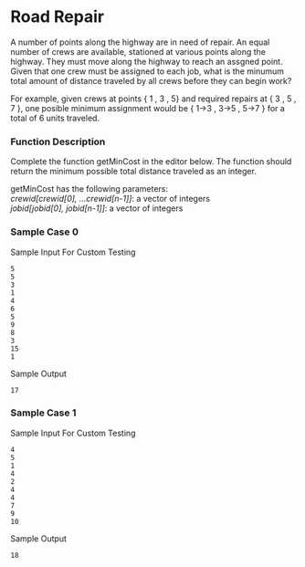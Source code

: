 # Road Repair

A number of points along the highway are in need of repair.
An equal number of crews are available, stationed at various points along the highway.
They must move along the highway to reach an assgned point.
Given that one crew must be assigned to each job, 
what is the minumum total amount of distance traveled by all crews before they can begin work?

For example, given crews at points { 1 , 3 , 5} and required repairs at { 3 , 5 , 7 }, 
one posible minimum assignment would be { 1->3 , 3->5 , 5->7 } for a total of 6 units traveled.

### Function Description

Complete the function getMinCost in the editor below.
The function should return the minimum possible total distance traveled as an integer.

getMinCost has the following parameters:  
*crewid[crewid[0], ...crewid[n-1]]*: a vector of integers  
*jobid[jobid[0], jobid[n-1]]*: a vector of integers  

### Sample Case 0

Sample Input For Custom Testing

```
5
5
3
1
4
6
5
9
8
3
15
1
```

Sample Output

```
17
```

### Sample Case 1

Sample Input For Custom Testing

```
4
5
1
4
2
4
4
7
9
10
```

Sample Output

```
18
```
